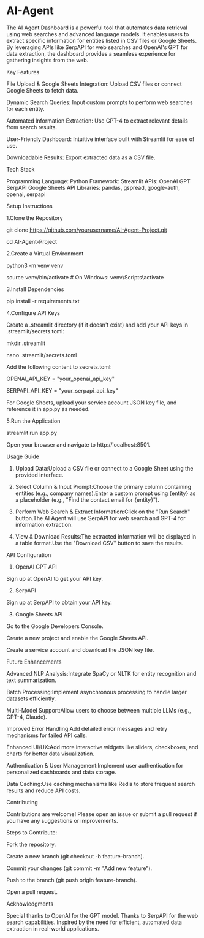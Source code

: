 # AI-Agent 
The AI Agent Dashboard is a powerful tool that automates data retrieval using web searches and advanced language models. It enables users to extract specific information for entities listed in CSV files or Google Sheets. By leveraging APIs like SerpAPI for web searches and OpenAI's GPT for data extraction, the dashboard provides a seamless experience for gathering insights from the web.


Key Features

File Upload & Google Sheets Integration: Upload CSV files or connect Google Sheets to fetch data.

Dynamic Search Queries: Input custom prompts to perform web searches for each entity.

Automated Information Extraction: Use GPT-4 to extract relevant details from search results.

User-Friendly Dashboard: Intuitive interface built with Streamlit for ease of use.

Downloadable Results: Export extracted data as a CSV file.


Tech Stack

Programming Language: Python
Framework: Streamlit
APIs:
OpenAI GPT
SerpAPI
Google Sheets API
Libraries: pandas, gspread, google-auth, openai, serpapi

Setup Instructions

 1.Clone the Repository
 
   git clone https://github.com/yourusername/AI-Agent-Project.git
   
   cd AI-Agent-Project
   
2.Create a Virtual Environment

  python3 -m venv venv
  
  source venv/bin/activate  # On Windows: venv\Scripts\activate
  
3.Install Dependencies

  pip install -r requirements.txt
  
4.Configure API Keys

  Create a .streamlit directory (if it doesn't exist) and add your API keys in .streamlit/secrets.toml:
  
  mkdir .streamlit
  
  nano .streamlit/secrets.toml
  
  Add the following content to secrets.toml:
  
  OPENAI_API_KEY = "your_openai_api_key"
  
  SERPAPI_API_KEY = "your_serpapi_api_key"
  
  For Google Sheets, upload your service account JSON key file, and reference it in app.py as needed.
  
5.Run the Application

  streamlit run app.py
  
  Open your browser and navigate to http://localhost:8501.

Usage Guide

1. Upload Data:Upload a CSV file or connect to a Google Sheet using the provided interface.
  
2. Select Column & Input Prompt:Choose the primary column containing entities (e.g., company names).Enter a custom prompt using {entity} as a placeholder (e.g., "Find the contact email for {entity}").
   
3. Perform Web Search & Extract Information:Click on the "Run Search" button.The AI Agent will use SerpAPI for web search and GPT-4 for information extraction.

4. View & Download Results:The extracted information will be displayed in a table format.Use the "Download CSV" button to save the results.


API Configuration

1. OpenAI GPT API

Sign up at OpenAI to get your API key.

2. SerpAPI

Sign up at SerpAPI to obtain your API key.

3. Google Sheets API

Go to the Google Developers Console.

Create a new project and enable the Google Sheets API.

Create a service account and download the JSON key file.

Future Enhancements

Advanced NLP Analysis:Integrate SpaCy or NLTK for entity recognition and text summarization.

Batch Processing:Implement asynchronous processing to handle larger datasets efficiently.

Multi-Model Support:Allow users to choose between multiple LLMs (e.g., GPT-4, Claude).

Improved Error Handling:Add detailed error messages and retry mechanisms for failed API calls.

Enhanced UI/UX:Add more interactive widgets like sliders, checkboxes, and charts for better data visualization.

Authentication & User Management:Implement user authentication for personalized dashboards and data storage.

Data Caching:Use caching mechanisms like Redis to store frequent search results and reduce API costs.

Contributing

Contributions are welcome! Please open an issue or submit a pull request if you have any suggestions or improvements.

Steps to Contribute:

Fork the repository.

Create a new branch (git checkout -b feature-branch).

Commit your changes (git commit -m "Add new feature").

Push to the branch (git push origin feature-branch).

Open a pull request.

Acknowledgments

Special thanks to OpenAI for the GPT model.
Thanks to SerpAPI for the web search capabilities.
Inspired by the need for efficient, automated data extraction in real-world applications.
